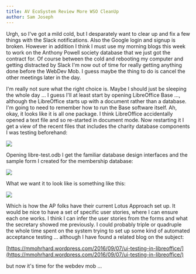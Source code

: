 ```yaml
---
title: AV EcoSystem Review More WSO CleanUp
author: Sam Joseph
---
```


Urgh, so I've got a mild cold, but I desparately want to clear up and fix a few things with the Slack notifications.  Also the Google login and signup is broken.  However in addition I think I must use my morning blogs this week to work on the Anthony Powell society database that we just got the contract for.  Of course between the cold and rebooting my computer and getting distracted by Slack I'm now out of time for really getting anything done before the WebDev Mob.  I guess maybe the thing to do is cancel the other meetings later in the day.

I'm really not sure what the right choice is.  Maybe I should just be sleeping the whole day ... I guess I'll at least start by opening LibreOffice Base ..., although the LibreOffice starts up with a document rather than a database.  I'm going to need to remember how to run the Base software itself.  Ah, okay, it looks like it is all one package.  I think LibreOffice accidentally opened a text file and so re-started in document mode.  Now restarting it I get a view of the recent files that includes the charity database components I was testing beforehand:

![](https://dl.dropbox.com/s/1yk586ws45z9hcr/Screenshot%202017-12-04%2010.23.48.png?dl=0)

Opening libre-test.odb I get the familiar database design interfaces and the sample form I created for the membership database:

![](https://dl.dropbox.com/s/1vbjqqs6y5qvid7/Screenshot%202017-12-04%2010.25.12.png?dl=0)

What we want it to look like is something like this:

![](https://dl.dropbox.com/s/y3xtz17fge1lm90/Screenshot%202017-12-04%2010.26.39.png?dl=0)

Which is how the AP folks have their current Lotus Approach set up.  It would be nice to have a set of specific user stories, where I can ensure each one works.  I think I can infer the user stories from the forms and what the secretary showed me previously.  I could probably triple or quadruple the whole time spent on the system trying to set up some kind of automated acceptance testing ... although I have found a related blog on the subject:

[https://mmohrhard.wordpress.com/2016/09/07/ui-testing-in-libreoffice/](https://mmohrhard.wordpress.com/2016/09/07/ui-testing-in-libreoffice/)

but now it's time for the webdev mob ...
